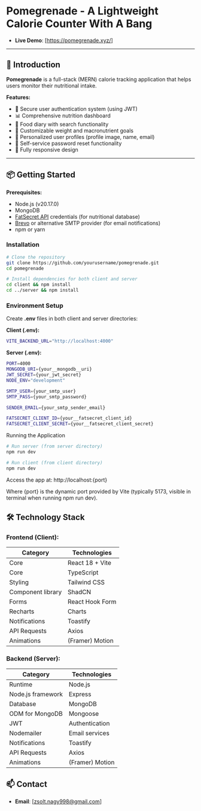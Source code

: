 # Pomegrenade - A Lightweight Calorie Counter With A Bang 

- **Live Demo**: [https://pomegrenade.xyz/]

---

## 🚀 Introduction

**Pomegrenade** is a full-stack (MERN) calorie tracking application that helps users monitor their nutritional intake. 

**Features:**

- 🔐 Secure user authentication system (using JWT)
- 📊 Comprehensive nutrition dashboard
- 🍎 Food diary with search functionality
- 🥗 Customizable weight and macronutrient goals
- 👤 Personalized user profiles (profile image, name, email)
- 🔑 Self-service password reset functionality
- 📱 Fully responsive design

---

## 📦 Getting Started
**Prerequisites:**
- Node.js (v20.17.0)
- MongoDB
- [FatSecret API](https://platform.fatsecret.com/platform-api) credentials (for nutritional database) 
- [Brevo](https://www.brevo.com/free-smtp-server/) or alternative SMTP provider (for email notifications)
- npm or yarn

### Installation

```bash
# Clone the repository
git clone https://github.com/yourusername/pomegrenade.git
cd pomegrenade

# Install dependencies for both client and server
cd client && npm install
cd ../server && npm install
```
### Environment Setup ###

Create **.env** files in both client and server directories:

**Client (.env):**
```bash
VITE_BACKEND_URL="http://localhost:4000"
```

**Server (.env):**
```bash
PORT=4000
MONGODB_URI={your__mongodb__uri}
JWT_SECRET={your_jwt_secret}
NODE_ENV="development"

SMTP_USER={your_smtp_user}
SMTP_PASS={your_smtp_password}

SENDER_EMAIL={your_smtp_sender_email}

FATSECRET_CLIENT_ID={your__fatsecret_client_id}
FATSECRET_CLIENT_SECRET={your__fatsecret_client_secret}
```

Running the Application
```bash
# Run server (from server directory)
npm run dev

# Run client (from client directory)
npm run dev
```
Access the app at: http://localhost:{port}

Where {port} is the dynamic port provided by Vite (typically 5173, visible in terminal when running npm run dev).

## 🛠️ Technology Stack

### Frontend (Client): ###

| Category          | Technologies       |
| ----------------  | ------------------ |
| Core              | React 18 + Vite    |
| Core              | TypeScript         |
| Styling           | Tailwind CSS       |
| Component library | ShadCN             |
| Forms             | React Hook Form    |
| Recharts          | Charts             |
| Notifications     | Toastify           |
| API Requests      | Axios              |
| Animations        | (Framer) Motion    |

### Backend (Server): ###

| Category          | Technologies       |
| ----------------  | ------------------ |
| Runtime           | Node.js            |
| Node.js framework | Express            |
| Database          | MongoDB            |
| ODM for MongoDB   | Mongoose           |
| JWT               | Authentication     |
| Nodemailer        | Email services     |
| Notifications     | Toastify           |
| API Requests      | Axios              |
| Animations        | (Framer) Motion    |

## 📫 Contact

- **Email**: [zsolt.nagy998@gmail.com]
